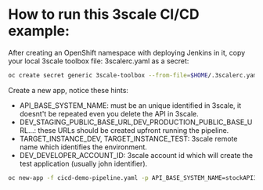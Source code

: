 
# How to run this 3scale CI/CD example:

After creating an OpenShift namespace with deploying Jenkins in it, copy your local 3scale toolbox file: 3scalerc.yaml as a secret: 

```sh
oc create secret generic 3scale-toolbox --from-file=$HOME/.3scalerc.yaml
```
Create a new app, notice these hints:
  - API_BASE_SYSTEM_NAME: must be an unique identified in 3scale, it doesnt't be repeated even you delete the API in 3scale.
  - DEV_STAGING_PUBLIC_BASE_URL,DEV_PRODUCTION_PUBLIC_BASE_URL...: these URLs should be created upfront running the pipeline.
  - TARGET_INSTANCE_DEV, TARGET_INSTANCE_TEST: 3scale remote name which identifies the environment.
  - DEV_DEVELOPER_ACCOUNT_ID: 3scale account id which will create the test application (usually john identifier).

```sh
oc new-app -f cicd-demo-pipeline.yaml -p API_BASE_SYSTEM_NAME=stockAPI3 -p DEV_STAGING_PUBLIC_BASE_URL=https://stock-dev-staging.apps.my-cluster.ocp4.openshift.es -p DEV_PRODUCTION_PUBLIC_BASE_URL=https://stock-dev-production.apps.my-cluster.ocp4.openshift.es -p TEST_STAGING_PUBLIC_BASE_URL=https://stock-test-staging.apps.my-cluster.ocp4.openshift.es -p TEST_PRODUCTION_PUBLIC_BASE_URL=https://stock-test-production.apps.my-cluster.ocp4.openshift.es -p OPENAPI_SPECIFICATION_FILE=stock-spec-v1.0.json -p TARGET_INSTANCE_DEV=bispoc -p TARGET_INSTANCE_TEST=testenv -p DEV_DEVELOPER_ACCOUNT_ID=8
```
